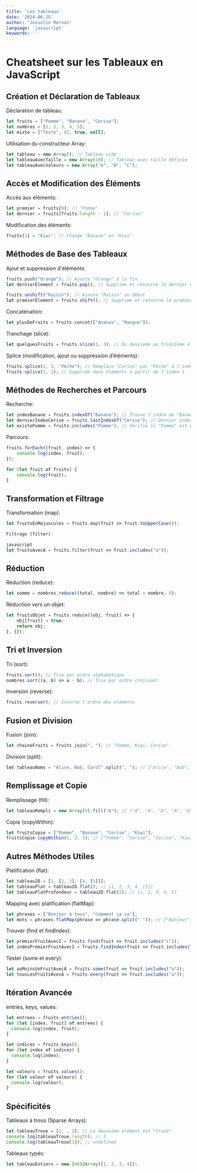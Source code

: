 ```yaml
---
title: 'Les tableaux'
date: '2024-06-25'
author: 'Josselin Morvan'
language: 'javascript'
keywords: ''
---
```


# Cheatsheet sur les Tableaux en JavaScript

## Création et Déclaration de Tableaux

Déclaration de tableau:

```javascript
let fruits = ["Pomme", "Banane", "Cerise"];
let nombres = [1, 2, 3, 4, 5];
let mixte = ["Texte", 42, true, null];
```

Utilisation du constructeur Array:

```javascript
let tableau = new Array(); // Tableau vide
let tableauAvecTaille = new Array(10); // Tableau avec taille définie
let tableauAvecValeurs = new Array("A", "B", "C");
```

## Accès et Modification des Éléments

Accès aux éléments:

```javascript
let premier = fruits[0]; // "Pomme"
let dernier = fruits[fruits.length - 1]; // "Cerise"
```

Modification des éléments:

```javascript
fruits[1] = "Kiwi"; // Change "Banane" en "Kiwi"
```

## Méthodes de Base des Tableaux
Ajout et suppression d'éléments:

```javascript
fruits.push("Orange"); // Ajoute "Orange" à la fin
let dernierElement = fruits.pop(); // Supprime et retourne le dernier élément

fruits.unshift("Raisin"); // Ajoute "Raisin" au début
let premierElement = fruits.shift(); // Supprime et retourne le premier élément
```

Concaténation:

```javascript
let plusDeFruits = fruits.concat(["Ananas", "Mangue"]);
```

Tranchage (slice):

```javascript
let quelquesFruits = fruits.slice(1, 3); // Du deuxième au troisième élément
```

Splice (modification, ajout ou suppression d’éléments):

```javascript
fruits.splice(2, 1, "Pêche"); // Remplace "Cerise" par "Pêche" à l'index 2
fruits.splice(1, 2); // Supprime deux éléments à partir de l'index 1
```

## Méthodes de Recherches et Parcours

Recherche:

```javascript
let indexBanane = fruits.indexOf("Banane"); // Trouve l'index de "Banane"
let dernierIndexCerise = fruits.lastIndexOf("Cerise"); // Dernier index de "Cerise"
let existePomme = fruits.includes("Pomme"); // Vérifie si "Pomme" est présent
```

Parcours:

```javascript
fruits.forEach((fruit, index) => {
    console.log(index, fruit);
});

for (let fruit of fruits) {
    console.log(fruit);
}
```

## Transformation et Filtrage

Transformation (map):

```javascript
let fruitsEnMajuscules = fruits.map(fruit => fruit.toUpperCase());

Filtrage (filter):

javascript
let fruitsAvecA = fruits.filter(fruit => fruit.includes("a"));
```

## Réduction

Réduction (reduce):

```javascript
let somme = nombres.reduce((total, nombre) => total + nombre, 0);
```

Réduction vers un objet:

```javascript
let fruitsObjet = fruits.reduce((obj, fruit) => {
    obj[fruit] = true;
    return obj;
}, {});
```

## Tri et Inversion

Tri (sort):

```javascript
fruits.sort(); // Trie par ordre alphabétique
nombres.sort((a, b) => a - b); // Trie par ordre croissant
```

Inversion (reverse):

```javascript
fruits.reverse(); // Inverse l'ordre des éléments
```

## Fusion et Division

Fusion (join):

```javascript
let chaineFruits = fruits.join(", "); // "Pomme, Kiwi, Cerise"
```

Division (split):

```javascript
let tableauNoms = "Alice, Bob, Carol".split(", "); // ["Alice", "Bob", "Carol"]
```

## Remplissage et Copie

Remplissage (fill):

```javascript
let tableauRempli = new Array(5).fill("A"); // ["A", "A", "A", "A", "A"]
```

Copie (copyWithin):

```javascript
let fruitsCopie = ["Pomme", "Banane", "Cerise", "Kiwi"];
fruitsCopie.copyWithin(1, 2, 3); // ["Pomme", "Cerise", "Cerise", "Kiwi"]
```

## Autres Méthodes Utiles

Platification (flat):

```javascript
let tableau2D = [1, [2, 3], [4, [5]]];
let tableauPlat = tableau2D.flat(); // [1, 2, 3, 4, [5]]
let tableauPlatProfondeur = tableau2D.flat(2); // [1, 2, 3, 4, 5]
```

Mapping avec platification (flatMap):

```javascript
let phrases = ["Bonjour à tous", "Comment ça va"];
let mots = phrases.flatMap(phrase => phrase.split(" ")); // ["Bonjour", "à", "tous", "Comment", "ça", "va"]
```

Trouver (find et findIndex):

```javascript
let premierFruitAvecI = fruits.find(fruit => fruit.includes("i"));
let indexPremierFruitAvecI = fruits.findIndex(fruit => fruit.includes("i"));
```

Tester (some et every):

```javascript
let auMoinsUnFruitAvecA = fruits.some(fruit => fruit.includes("a"));
let tousLesFruitsAvecA = fruits.every(fruit => fruit.includes("a"));
```

## Itération Avancée

entries, keys, values:

```javascript
let entrees = fruits.entries();
for (let [index, fruit] of entrees) {
  console.log(index, fruit);
}

let indices = fruits.keys();
for (let index of indices) {
  console.log(index);
}

let valeurs = fruits.values();
for (let valeur of valeurs) {
  console.log(valeur);
}
```

## Spécificités

Tableaux à trous (Sparse Arrays):

```javascript
let tableauTroue = [1, , 3]; // Le deuxième élément est "troué"
console.log(tableauTroue.length); // 3
console.log(tableauTroue[1]); // undefined
```

Tableaux typés:

```javascript
let tableauEntiers = new Int32Array([1, 2, 3, 4]);
```